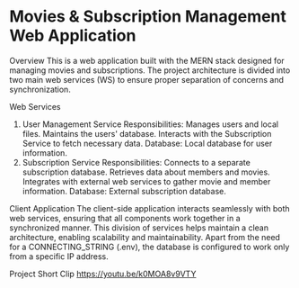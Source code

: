 # Movies & Subscription Management Web Application

Overview
This is a web application built with the MERN stack designed for managing movies and subscriptions.
The project architecture is divided into two main web services (WS) to ensure proper separation of concerns and synchronization.

Web Services

1. User Management Service
   Responsibilities:
   Manages users and local files.
   Maintains the users' database.
   Interacts with the Subscription Service to fetch necessary data.
   Database: Local database for user information.
2. Subscription Service
   Responsibilities:
   Connects to a separate subscription database.
   Retrieves data about members and movies.
   Integrates with external web services to gather movie and member information.
   Database: External subscription database.

Client Application
The client-side application interacts seamlessly with both web services, ensuring that all components work together in a synchronized manner. This division of services helps maintain a clean architecture, enabling scalability and maintainability.
Apart from the need for a CONNECTING_STRING (.env),
the database is configured to work only from a specific IP address.

Project Short Clip
https://youtu.be/k0MOA8v9VTY
